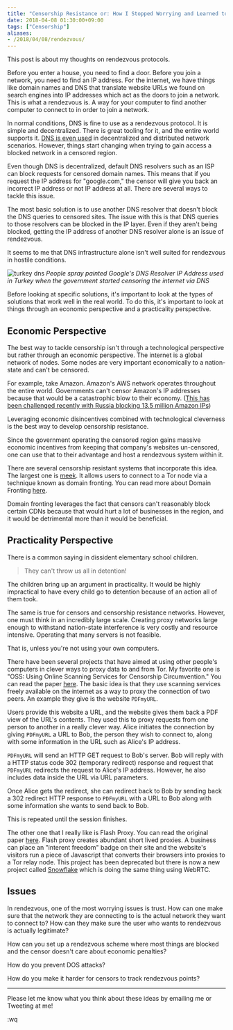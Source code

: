 ```yaml
---
title: "Censorship Resistance or: How I Stopped Worrying and Learned to Rendezvous"
date: 2018-04-08 01:30:00+09:00
tags: ["Censorship"]
aliases:
- /2018/04/08/rendezvous/
---
```


This post is about my thoughts on rendezvous protocols.

Before you enter a house, you need to find a door. Before you join a network, you need to find an IP address. For the internet, we have things like domain names and DNS that translate website URLs we found on search engines into IP addresses which act as the doors to join a network. This is what a rendezvous is. A way for your computer to find another computer to connect to in order to join a network.

In normal conditions, DNS is fine to use as a rendezvous protocol. It is simple and decentralized. There is great tooling for it, and the entire world supports it. [DNS is even used](http://awesome.datproject.org/dns-discovery) in decentralized and distributed network scenarios. However, things start changing when trying to gain access a blocked network in a censored region.

Even though DNS is decentralized, default DNS resolvers such as an ISP can block requests for censored domain names. This means that if you request the IP address for "google.com," the censor will give you back an incorrect IP address or not IP address at all. There are several ways to tackle this issue. 

The most basic solution is to use another DNS resolver that doesn't block the DNS queries to censored sites. The issue with this is that DNS queries to those resolvers can be blocked in the IP layer. Even if they aren't being blocked, getting the IP address of another DNS resolver alone is an issue of rendezvous. 

It seems to me that DNS infrastructure alone isn't well suited for rendezvous in hostile conditions.

![turkey dns](/images/turkey_dns.png)
*People spray painted Google's DNS Resolver IP Address used in Turkey when the government started censoring the internet via DNS*

Before looking at specific solutions, it's important to look at the types of solutions that work well in the real world.
To do this, it's important to look at things through an economic perspective and a practicality perspective.

## Economic Perspective

The best way to tackle censorship isn't through a technological perspective but rather through an economic perspective. The internet is a global network of nodes. Some nodes are very important economically to a nation-state and can't be censored.

For example, take Amazon. Amazon's AWS network operates throughout the entire world. Governments can't censor Amazon's IP addresses because that would be a catastrophic blow to their economy. ([This has been challenged recently with Russia blocking 13.5 million Amazon IPs](https://torrentfreak.com/russia-asked-isps-to-block-13-5-million-amazon-ip-addresses-to-silence-one-app-180331/))

Leveraging economic disincentives combined with technological cleverness is the best way to develop censorship resistance.

Since the government operating the censored region gains massive economic incentives from keeping that company's websites un-censored, one can use that to their advantage and host a rendezvous system within it.

There are several censorship resistant systems that incorporate this idea. The largest one is [meek](https://trac.torproject.org/projects/tor/wiki/doc/meek). It allows users to connect to a Tor node via a technique known as domain fronting. You can read more about Domain Fronting [here](http://www.icir.org/vern/papers/meek-PETS-2015.pdf).

Domain fronting leverages the fact that censors can't reasonably block certain CDNs because that would hurt a lot of businesses in the region, and it would be detrimental more than it would be beneficial.

## Practicality Perspective

There is a common saying in dissident elementary school children. 

> They can't throw us all in detention!

The children bring up an argument in practicality. It would be highly impractical to have every child go to detention because of an action all of them took.

The same is true for censors and censorship resistance networks. However, one must think in an incredibly large scale. Creating proxy networks large enough to withstand nation-state interference is very costly and resource intensive. Operating that many servers is not feasible. 

That is, unless you're not using your own computers.

There have been several projects that have aimed at using other people's computers in clever ways to proxy data to and from Tor. My favorite one is "OSS: Using Online Scanning Services for Censorship Circumvention." You can read the paper [here](http://crypto.stanford.edu/~dabo/papers/redirects.pdf). The basic idea is that they use scanning services freely available on the internet as a way to proxy the connection of two peers. An example they give is the website `PDFmyURL`. 

Users provide this website a URL, and the website gives them back a PDF view of the URL's contents. They used this to proxy requests from one person to another in a really clever way. Alice initiates the connection by giving `PDFmyURL` a URL to Bob, the person they wish to connect to, along with some information in the URL such as Alice's IP address.

`PDFmyURL` will send an HTTP GET request to Bob's server. Bob will reply with a HTTP status code 302 (temporary redirect) response and request that `PDFmyURL` redirects the request to Alice's IP address. However, he also includes data inside the URL via URL parameters.

Once Alice gets the redirect, she can redirect back to Bob by sending back a 302 redirect HTTP response to `PDFmyURL` with a URL to Bob along with some information she wants to send back to Bob.

This is repeated until the session finishes.

The other one that I really like is Flash Proxy. You can read the original paper [here](https://crypto.stanford.edu/flashproxy/flashproxy.pdf). Flash proxy creates abundant short lived proxies. A business can place an "interent freedom" badge on their site and the website's visitors run a piece of Javascript that converts their browsers into proxies to a Tor relay node. This project has been deprecated but there is now a new project called [Snowflake](https://github.com/keroserene/snowflake) which is doing the same thing using WebRTC.

## Issues

In rendezvous, one of the most worrying issues is trust. How can one make sure that the network they are connecting to is the actual network they want to connect to? How can they make sure the user who wants to rendezvous is actually legitimate?

How can you set up a rendezvous scheme where most things are blocked and the censor doesn't care about economic penalties?

How do you prevent DOS attacks?

How do you make it harder for censors to track rendezvous points?

---

Please let me know what you think about these ideas by emailing me or Tweeting at me!

:wq
